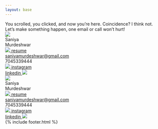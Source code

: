 ```yaml
---
layout: base
---
```

<div class="md:text-[36px] text-[22px] md:leading-10 leading-5 font-[Instrument_Serif] lg:mx-20 mx-5 mb-30 mt-20 lg:w-3/5 w-full italic">
    You scrolled, you clicked, and now you’re here. Coincidence? I think not. Let’s make something happen, one email or call won’t hurt!
</div>
<div class="w-full xl:h-[650px] md:h-[500px] h-[300px] relative fade-up">
    <div class="bg-white border-solid border-3 border-black absolute xl:w-[1200px] md:w-[750px] w-[480px] left-0 right-0 mx-auto rotating-card">
        <img class="w-full" src="{{site.baseurl}}assets/images/contacts-border.png">
        <div class="absolute text-black xl:text-[150px] md:text-[90px] text-[40px] md:left-[50px] left-[20px] xl:bottom-[50px] md:bottom-[40px] bottom-[20px] xl:leading-30 md:leading-20 leading-10">
            Saniya<br>Murdeshwar
        </div>
        <a href="{{site.baseurl}}assets/Resume_Saniya Murdeshwar.pdf" download>
            <div class="group absolute text-black xl:text-[36px] md:text-[28px] text-[20px] md:left-[50px] left-[20px] xl:top-[80px] md:top-[50px] top-[20px]">
                <div class="flex flex-row">
                    <img class="md:w-[30px] w-[15px] object-scale-down" src="{{site.baseurl}}assets/images/hyperlink_icon.png">
                    resume
                </div>
                <div class="h-0 group-hover:w-full w-0 transition-all border-b-1 border-solid border-black">
                </div>
            </div>
        </a>
        <div class="absolute text-black xl:text-[36px] md:text-[28px] text-[20px] md:right-[60px] right-[20px] xl:top-[80px] md:top-[50px] top-[20px]">
            <a class="group" href="mailto:saniyamurdeshwar@gmail.com">
                <div>
                    saniyamurdeshwar@gmail.com
                </div>
                <div class="h-0 group-hover:w-full w-0 transition-all border-b-1 border-solid border-black">
                </div>
            </a>
            <div class="text-right">
                7045339444
            </div>
        </div>
        <div class="absolute text-black xl:text-[36px] md:text-[28px] text-[20px] md:right-[60px] right-[20px] xl:bottom-[50px] md:bottom-[40px] bottom-[20px]">
            <a class="group" href="https://www.instagram.com/saniyaa_murdeshwar/">
                <div class="flex flex-row">
                    <img class="w-[30px] object-scale-down" src="{{site.baseurl}}assets/images/hyperlink_icon.png">
                    instagram
                </div>
                <div class="h-0 group-hover:w-full w-0 transition-all border-b-1 border-solid border-black">
                </div>
            </a>
            <a class="group" href="https://www.linkedin.com/in/saniya-murdeshwar-436b78271/">
                <div class="flex flex-row-reverse text-right">
                    linkedin
                    <img class="w-[30px] object-scale-down" src="{{site.baseurl}}assets/images/hyperlink_icon.png">
                </div>
                <div class="h-0 group-hover:w-full w-0 transition-all border-b-1 border-solid border-black">
                </div>
            </a>
        </div>
    </div>
    <div class="bg-white border-solid border-3 border-black absolute xl:w-[1200px] md:w-[750px] w-[480px] left-0 right-0 mx-auto reverse-rotating-card">
        <img class="w-full" src="{{site.baseurl}}assets/images/contacts-border.png">
        <div class="absolute text-black xl:text-[150px] md:text-[90px] text-[40px] md:left-[50px] left-[20px] xl:bottom-[50px] md:bottom-[40px] bottom-[20px] xl:leading-30 md:leading-20 leading-10">
            Saniya<br>Murdeshwar
        </div>
        <a href="{{site.baseurl}}assets/Resume_Saniya Murdeshwar.pdf" download>
            <div class="group absolute text-black xl:text-[36px] md:text-[28px] text-[20px] md:left-[50px] left-[20px] xl:top-[80px] md:top-[50px] top-[20px]">
                <div class="flex flex-row">
                    <img class="md:w-[30px] w-[15px] object-scale-down" src="{{site.baseurl}}assets/images/hyperlink_icon.png">
                    resume
                </div>
                <div class="h-0 group-hover:w-full w-0 transition-all border-b-1 border-solid border-black">
                </div>
            </div>
        </a>
        <div class="absolute text-black xl:text-[36px] md:text-[28px] text-[20px] md:right-[60px] right-[20px] xl:top-[80px] md:top-[50px] top-[20px]">
            <a class="group" href="mailto:saniyamurdeshwar@gmail.com">
                <div>
                    saniyamurdeshwar@gmail.com
                </div>
                <div class="h-0 group-hover:w-full w-0 transition-all border-b-1 border-solid border-black">
                </div>
            </a>
            <div class="text-right">
                7045339444
            </div>
        </div>
        <div class="absolute text-black xl:text-[36px] md:text-[28px] text-[20px] md:right-[60px] right-[20px] xl:bottom-[50px] md:bottom-[40px] bottom-[20px]">
            <a class="group" href="https://www.instagram.com/saniyaa_murdeshwar/">
                <div class="flex flex-row">
                    <img class="w-[30px] object-scale-down" src="{{site.baseurl}}assets/images/hyperlink_icon.png">
                    instagram
                </div>
                <div class="h-0 group-hover:w-full w-0 transition-all border-b-1 border-solid border-black">
                </div>
            </a>
            <a class="group" href="https://www.linkedin.com/in/saniya-murdeshwar-436b78271/">
                <div class="flex flex-row-reverse text-right">
                    linkedin
                    <img class="w-[30px] object-scale-down" src="{{site.baseurl}}assets/images/hyperlink_icon.png">
                </div>
                <div class="h-0 group-hover:w-full w-0 transition-all border-b-1 border-solid border-black">
                </div>
            </a>
        </div>
    </div>
</div>
{% include footer.html %}